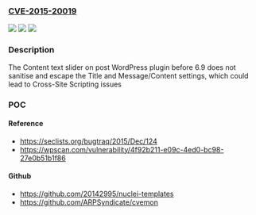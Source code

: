 ### [CVE-2015-20019](https://cve.mitre.org/cgi-bin/cvename.cgi?name=CVE-2015-20019)
![](https://img.shields.io/static/v1?label=Product&message=Content%20text%20slider%20on%20post&color=blue)
![](https://img.shields.io/static/v1?label=Version&message=6.9%3C%206.9%20&color=brighgreen)
![](https://img.shields.io/static/v1?label=Vulnerability&message=CWE-79%20Cross-site%20Scripting%20(XSS)&color=brighgreen)

### Description

The Content text slider on post WordPress plugin before 6.9 does not sanitise and escape the Title and Message/Content settings, which could lead to Cross-Site Scripting issues

### POC

#### Reference
- https://seclists.org/bugtraq/2015/Dec/124
- https://wpscan.com/vulnerability/4f92b211-e09c-4ed0-bc98-27e0b51b1f86

#### Github
- https://github.com/20142995/nuclei-templates
- https://github.com/ARPSyndicate/cvemon


